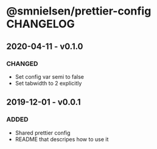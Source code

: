 # @smnielsen/prettier-config CHANGELOG

## 2020-04-11 - v0.1.0

### CHANGED

- Set config var semi to false
- Set tabwidth to 2 explicitly

## 2019-12-01 - v0.0.1

### ADDED

- Shared prettier config
- README that descripes how to use it
